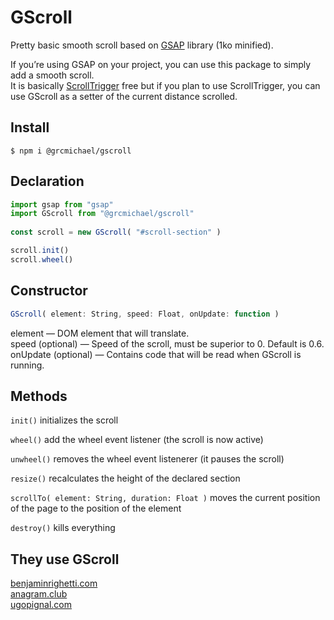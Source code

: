 # GScroll
Pretty basic smooth scroll based on [GSAP](https://greensock.com/) library (1ko minified).

If you’re using GSAP on your project, you can use this package to simply add a smooth scroll.  
It is basically [ScrollTrigger](https://greensock.com/scrolltrigger/) free but if you plan to use ScrollTrigger, you can use GScroll as a setter of the current distance scrolled.

## Install 
```
$ npm i @grcmichael/gscroll
```

## Declaration
```js
import gsap from "gsap"
import GScroll from "@grcmichael/gscroll"
  
const scroll = new GScroll( "#scroll-section" )

scroll.init()
scroll.wheel()
```

## Constructor
```js
GScroll( element: String, speed: Float, onUpdate: function )
```
element — DOM element that will translate.  
speed (optional) — Speed of the scroll, must be superior to 0. Default is 0.6.  
onUpdate (optional) — Contains code that will be read when GScroll is running.

## Methods
`init()` initializes the scroll

`wheel()` add the wheel event listener (the scroll is now active)

`unwheel()` removes the wheel event listenerer (it pauses the scroll) 

`resize()` recalculates the height of the declared section

`scrollTo( element: String, duration: Float )` moves the current position of the page to the position of the element  

`destroy()` kills everything

## They use GScroll
[benjaminrighetti.com](https://benjaminrighetti.com/)  
[anagram.club](https://anagram.club)  
[ugopignal.com](https://ugopignal.com/)